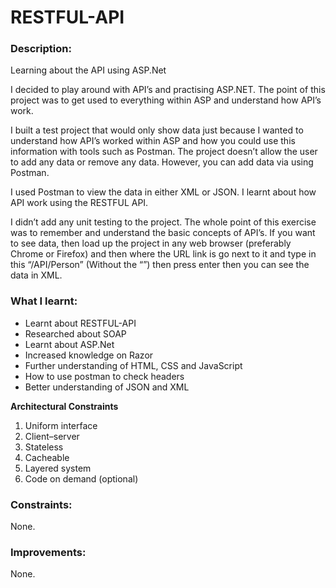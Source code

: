 # RESTFUL-API

### Description:

Learning about the API using ASP.Net

I decided to play around with API’s and practising ASP.NET. The point of this project was to get used to everything within ASP and understand how API’s work.

I built a test project that would only show data just because I wanted to understand how API’s worked within ASP and how you could use this information with tools such as Postman. The project doesn’t allow the user to add any data or remove any data. However, you can add data via using Postman.

I used Postman to view the data in either XML or JSON. I learnt about how API work using the RESTFUL API. 

I didn’t add any unit testing to the project. The whole point of this exercise was to remember and understand the basic concepts of API’s.
If you want to see data, then load up the project in any web browser (preferably Chrome or Firefox) and then where the URL link is go next to it and type in this “/API/Person” (Without the “”) then press enter then you can see the data in XML.

### What I learnt: 
- Learnt about RESTFUL-API
- Researched about SOAP
- Learnt about ASP.Net
- Increased knowledge on Razor
- Further understanding of HTML, CSS and JavaScript
- How to use postman to check headers
- Better understanding of JSON and XML

**Architectural Constraints**
1.	Uniform interface
2.	Client–server
3.	Stateless
4.	Cacheable
5.	Layered system
6.	Code on demand (optional)

### Constraints:

None.

### Improvements:

None.
